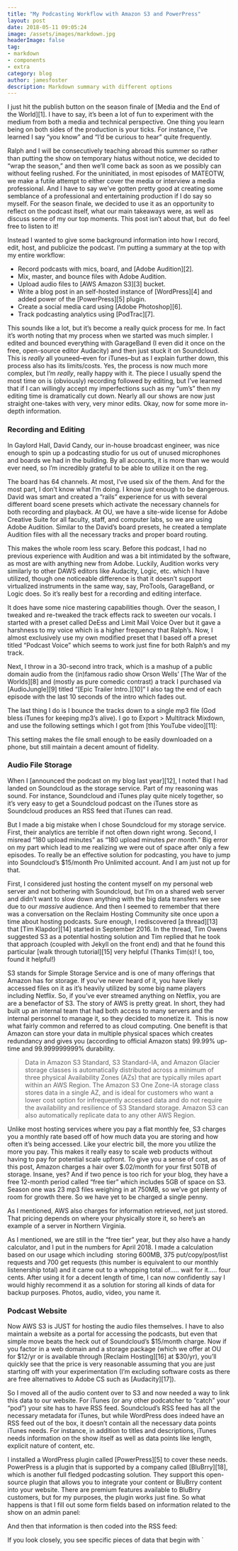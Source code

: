 ```yaml
---
title: "My Podcasting Workflow with Amazon S3 and PowerPress"
layout: post
date: 2018-05-11 09:05:24
image: /assets/images/markdown.jpg
headerImage: false
tag:
- markdown
- components
- extra
category: blog
author: jamesfoster
description: Markdown summary with different options
---
```


I just hit the publish button on the season finale of [Media and the End of the World][1]. I have to say, it&#8217;s been a lot of fun to experiment with the medium from both a media and technical perspective. One thing you learn being on both sides of the production is your ticks. For instance, I&#8217;ve learned I say &#8220;you know&#8221; and &#8220;I&#8217;d be curious to hear&#8221; quite frequently.

Ralph and I will be consecutively teaching abroad this summer so rather than putting the show on temporary hiatus without notice, we decided to &#8220;wrap the season,&#8221; and then we&#8217;ll come back as soon as we possibly can without feeling rushed. For the uninitiated, in most episodes of MATEOTW, we make a futile attempt to either cover the media or interview a media professional. And I have to say we&#8217;ve gotten pretty good at creating some semblance of a professional and entertaining production if I do say so myself. For the season finale, we decided to use it as an opportunity to reflect on the podcast itself, what our main takeaways were, as well as discuss some of my our top moments. This post isn&#8217;t about that, but  do feel free to listen to it!



Instead I wanted to give some background information into how I record, edit, host, and publicize the podcast. I&#8217;m putting a summary at the top with my entire workflow:

  * Record podcasts with mics, board, and [Adobe Audition][2].
  * Mix, master, and bounce files with Adobe Audition.
  * Upload audio files to [AWS Amazon S3][3] bucket.
  * Write a blog post in an self-hosted instance of [WordPress][4] and added power of the [PowerPress][5] plugin.
  * Create a social media card using [Adobe Photoshop][6].
  * Track podcasting analytics using [PodTrac][7].

This sounds like a lot, but it&#8217;s become a really quick process for me. In fact it&#8217;s worth noting that my process when we started was much simpler. I edited and bounced everything with GarageBand (I even did it once on the free, open-source editor Audacity) and then just stuck it on Soundcloud. This is _really_ all youneed&#8211;even for iTunes&#8211;but as I explain further down, this process also has its limits/costs. Yes, the process is now much more complex, but I&#8217;m _really_, really happy with it. The piece I usually spend the most time on is (obviously) recording followed by editing, but I&#8217;ve learned that if I can willingly accept my imperfections such as my &#8220;um&#8217;s&#8221; then my editing time is dramatically cut down. Nearly all our shows are now just straight one-takes with very, very minor edits. Okay, now for some more in-depth information.

### Recording and Editing

In Gaylord Hall, David Candy, our in-house broadcast engineer, was nice enough to spin up a podcasting studio for us out of unused microphones and boards we had in the building. By all accounts, it is more than we would ever need, so I&#8217;m incredibly grateful to be able to utilize it on the reg.



The board has 64 channels. At most, I&#8217;ve used six of the them. And for the most part, I don&#8217;t know what I&#8217;m doing. I know _just_ enough to be dangerous. David was smart and created a &#8220;rails&#8221; experience for us with several different board scene presets which activate the necessary channels for both recording and playback. At OU, we have a site-wide license for Adobe Creative Suite for all faculty, staff, and computer labs, so we are using Adobe Audition. Similar to the David&#8217;s board presets, he created a template Audition files with all the necessary tracks and proper board routing.

This makes the whole room less scary. Before this podcast, I had no previous experience with Audition and was a bit intimidated by the software, as most are with anything new from Adobe. Luckily, Audition works very similarly to other DAWS editors like Audacity, Logic, etc. which I have utilized, though one noticeable difference is that it doesn&#8217;t support virtualized instruments in the same way, say, ProTools, GarageBand, or Logic does. So it&#8217;s really best for a recording and editing interface.

It does have some nice mastering capabilities though. Over the season, I tweaked and re-tweaked the track effects rack to sweeten our vocals. I started with a preset called DeEss and Limit Mail Voice Over but it gave a harshness to my voice which is a higher frequency that Ralph&#8217;s. Now, I almost exclusively use my own modified preset that I based off a preset titled &#8220;Podcast Voice&#8221; which seems to work just fine for both Ralph&#8217;s and my track.



Next, I throw in a 30-second intro track, which is a mashup of a public domain audio from the (in)famous radio show Orson Wells&#8217; [The War of the Worlds][8] and (mostly as pure comedic contrast) a track I purchased via [AudioJungle][9] titled &#8220;[Epic Trailer Intro.][10]&#8221; I also tag the end of each episode with the last 10 seconds of the intro which fades out.

The last thing I do is I bounce the tracks down to a single mp3 file (God bless iTunes for keeping mp3&#8217;s alive). I go to Export > Multitrack Mixdown, and use the following settings which I got from [this YouTube video][11]:



This setting makes the file small enough to be easily downloaded on a phone, but still maintain a decent amount of fidelity.

### Audio File Storage

When I [announced the podcast on my blog last year][12], I noted that I had landed on Soundcloud as the storage service. Part of my reasoning was sound. For instance, Soundcloud and iTunes play quite nicely together, so it&#8217;s very easy to get a Soundcloud podcast on the iTunes store as Soundcloud produces an RSS feed that iTunes can read.

But I made a big mistake when I chose Soundcloud for my storage service. First, their analytics are terrible if not often down right wrong. Second, I misread &#8220;180 upload minutes&#8221; as &#8220;180 upload minutes _per month_.&#8221; Big error on my part which lead to me realizing we were out of space after only a few episodes. To really be an effective solution for podcasting, you have to jump into Soundcloud&#8217;s $15/month Pro Unlimited account. And I am just not up for that.

First, I considered just hosting the content myself on my personal web server and not bothering with Soundcloud, but I&#8217;m on a shared web server and didn&#8217;t want to slow down anything with the big data transfers we see due to our _massive_ audience. And then I seemed to remember that there was a conversation on the Reclaim Hosting Community site once upon a time about hosting podcasts. Sure enough, I rediscovered [a thread][13] that [Tim Klapdor][14] started in September 2016. In the thread, Tim Owens suggested S3 as a potential hosting solution and Tim replied that he took that approach (coupled with Jekyll on the front end) and that he found this particular [walk through tutorial][15] very helpful (Thanks Tim(s)! I, too, found it helpful!)

S3 stands for Simple Storage Service and is one of many offerings that Amazon has for storage. If you&#8217;ve never heard of it, you have likely accessed files on it as it&#8217;s heavily utilized by some big name players including Netflix. So, if you&#8217;ve ever streamed anything on Netflix, you are are a benefactor of S3. The story of AWS is pretty great. In short, they had built up an internal team that had both access to many servers and the internal personnel to manage it, so they decided to monetize it.  This is now what fairly common and referred to as cloud computing. One benefit is that Amazon can store your data in multiple physical spaces which creates redundancy and gives you (according to official Amazon stats) 99.99% up-time and 99.999999999% durability.

> Data in Amazon S3 Standard, S3 Standard-IA, and Amazon Glacier storage classes is automatically distributed across a minimum of three physical Availability Zones (AZs) that are typically miles apart within an AWS Region. The Amazon S3 One Zone-IA storage class stores data in a single AZ, and is ideal for customers who want a lower cost option for infrequently accessed data and do not require the availability and resilience of S3 Standard storage. Amazon S3 can also automatically replicate data to any other AWS Region.

Unlike most hosting services where you pay a flat monthly fee, S3 charges you a monthly rate based off of how much data you are storing and how often it&#8217;s being accessed. Like your electric bill, the more you utilize the more you pay. This makes it really easy to scale web products without having to pay for potential scale upfront. To give you a sense of cost, as of this post, Amazon charges a hair over $.02/month for your first 50TB of storage. Insane, yes? And if two pence is too rich for your blog, they have a free 12-month period called &#8220;free tier&#8221; which includes 5GB of space on S3. Season one was 23 mp3 files weighing in at 750MB, so we&#8217;ve got plenty of room for growth there. So we have yet to be charged a single penny.

As I mentioned, AWS also charges for information retrieved, not just stored. That pricing depends on where your physically store it, so here&#8217;s an example of a server in Northern Virginia.



As I mentioned, we are still in the &#8220;free tier&#8221; year, but they also have a handy calculator, and I put in the numbers for April 2018. I made a calculation based on our usage which including  storing 600MB, 375 put/copy/post/list requests and 700 get requests (this number is equivalent to our monthly listenership total) and it came out to a whopping total of&#8230;.. wait for it&#8230;.. four cents. After using it for a decent length of time, I can now confidently say I would highly recommend it as a solution for storing all kinds of data for backup purposes. Photos, audio, video, you name it.

### Podcast Website

Now AWS S3 is JUST for hosting the audio files themselves. I have to also maintain a website as a portal for accessing the podcasts, but even that simple move beats the heck out of Soundcloud&#8217;s $15/month charge. Now if you factor in a web domain and a storage package (which we offer at OU for $12/yr or is available through [Reclaim Hosting][16] at $30/yr), you&#8217;ll quickly see that the price is very reasonable assuming that you are just starting off with your experimentation (I&#8217;m excluding software costs as there are free alternatives to Adobe CS such as [Audacity][17]).

So I moved all of the audio content over to S3 and now needed a way to link this data to our website. For iTunes (or any other podcatcher to &#8220;catch&#8221; your &#8220;pod&#8221;) your site has to have RSS feed. Soundcloud&#8217;s RSS feed has all the necessary metadata for iTunes, but while WordPress does indeed have an RSS feed out of the box, it doesn&#8217;t contain all the necessary data points iTunes needs. For instance, in addition to titles and descriptions, iTunes needs information on the show itself as well as data points like length, explicit nature of content, etc.

I installed a WordPress plugin called [PowerPress][5] to cover these needs. PowerPress is a plugin that is supported by a company called [BluBrry][18], which is another full fledged podcasting solution. They support this open-source plugin that allows you to integrate your content or BluBrry content into your website. There are premium features available to BluBrry customers, but for my purposes, the plugin works just fine. So what happens is that I fill out some form fields based on information related to the show on an admin panel:



And then that information is then coded into the RSS feed:



If you look closely, you see specific pieces of data that begin with `
